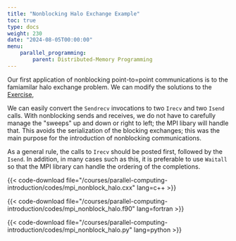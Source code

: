 ```yaml
---
title: "Nonblocking Halo Exchange Example"
toc: true
type: docs
weight: 230
date: "2024-08-05T00:00:00"
menu:
    parallel_programming:
        parent: Distributed-Memory Programming
---
```


Our first application of nonblocking point-to=point communications is to the famiamilar halo exchange problem.  We can modify the solutions to the [Exercise](courses/parallel_computing_intro/distributed_mpi_sendrecv.md), 

We can easily convert the `Sendrecv` invocations to two `Irecv` and two `Isend` calls.  With nonblocking sends and receives, we do not have to carefully manage the "sweeps" up and down or right to left; the MPI libary will handle that.  This avoids the serialization of the blocking exchanges; this was the main purpose for the introduction of nonblocking communications.  

As a general rule, the calls to `Irecv` should be posted first, followed by the `Isend`.  In addition, in many cases such as this, it is preferable to use `Waitall` so that the MPI library can handle the ordering of the completions.

{{< code-download file="/courses/parallel-computing-introduction/codes/mpi_nonblock_halo.cxx" lang=c++ >}}

{{< code-download file="/courses/parallel-computing-introduction/codes/mpi_nonblock_halo.f90" lang=fortran >}}

{{< code-download file="/courses/parallel-computing-introduction/codes/mpi_nonblock_halo.py" lang=python >}}


